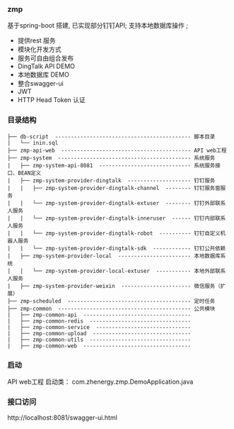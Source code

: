 ### zmp

基于spring-boot 搭建, 已实现部分钉钉API; 支持本地数据库操作 ;
- 提供rest 服务
- 模块化开发方式
- 服务可自由组合发布
- DingTalk API DEMO
- 本地数据库  DEMO
- 整合swagger-ui
- JWT
- HTTP Head Token 认证


### 目录结构
```
├── db-script  ------------------------------------------- 脚本目录
|   └── inin.sql  
├── zmp-api-web  ----------------------------------------- API web工程
├── zmp-system  ------------------------------------------ 系统服务
|   ├── zmp-system-api-8081  ----------------------------- 系统服务接口、BEAN定义 
|   ├── zmp-system-provider-dingtalk  -------------------- 钉钉服务
|   |   ├── zmp-system-provider-dingtalk-channel  -------- 钉钉服务窗服务
|   |   └── zmp-system-provider-dingtalk-extuser  -------- 钉钉外部联系人服务
|   |   └── zmp-system-provider-dingtalk-inneruser  ------ 钉钉内部联系人服务
|   |   └── zmp-system-provider-dingtalk-robot  ---------- 钉钉自定义机器人服务
|   |   └── zmp-system-provider-dingtalk-sdk  ------------ 钉钉公共依赖
|   ├── zmp-system-provider-local  ----------------------- 本地数据库系统
|   |   └── zmp-system-provider-local-extuser  ----------- 本地外部联系人服务
|   ├── zmp-system-provider-weixin  ---------------------- 微信服务（扩展）
├── zmp-scheduled  --------------------------------------- 定时任务
├── zmp-common  ------------------------------------------ 公共模块
|   ├── zmp-common-api  ---------------------------------- 
|   ├── zmp-common-redis  -------------------------------- 
|   ├── zmp-common-service  ------------------------------ 
|   ├── zmp-common-upload  ------------------------------- 
|   ├── zmp-common-utils  -------------------------------- 
|   ├── zmp-common-web  ---------------------------------- 

```

### 启动

API web工程 启动类： com.zhenergy.zmp.DemoApplication.java

### 接口访问

http://localhost:8081/swagger-ui.html


